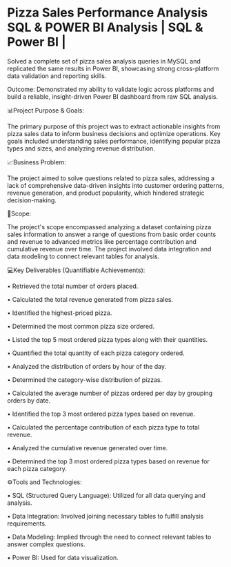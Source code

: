 # Pizza Sales Performance Analysis SQL & POWER BI Analysis | SQL & Power BI | 


   Solved a complete set of pizza sales analysis queries in MySQL and replicated the same results in Power BI, showcasing strong cross-platform data validation and reporting skills.

   Outcome: Demonstrated my ability to validate logic across platforms and build a reliable, insight-driven Power BI dashboard from raw SQL analysis.

📊Project Purpose & Goals: 

The primary purpose of this project was to extract actionable insights from pizza sales data to inform business decisions and optimize operations. Key goals included understanding sales performance, identifying popular pizza types and sizes, and analyzing revenue distribution.

📈Business Problem: 

The project aimed to solve questions related to pizza sales, addressing a lack of comprehensive data-driven insights into customer ordering patterns, revenue generation, and product popularity, which hindered strategic decision-making.

📅Scope:

The project's scope encompassed analyzing a dataset containing pizza sales information to answer a range of questions from basic order counts and revenue to advanced metrics like percentage contribution and cumulative revenue over time. The project involved data integration and data modeling to connect relevant tables for analysis.

💻Key Deliverables (Quantifiable Achievements):

•	Retrieved the total number of orders placed.

•	Calculated the total revenue generated from pizza sales.

•	Identified the highest-priced pizza.

•	Determined the most common pizza size ordered.

•	Listed the top 5 most ordered pizza types along with their quantities.

•	Quantified the total quantity of each pizza category ordered.

•	Analyzed the distribution of orders by hour of the day.

•	Determined the category-wise distribution of pizzas.

•	Calculated the average number of pizzas ordered per day by grouping orders by date.

•	Identified the top 3 most ordered pizza types based on revenue.

•	Calculated the percentage contribution of each pizza type to total revenue.

•	Analyzed the cumulative revenue generated over time.

•	Determined the top 3 most ordered pizza types based on revenue for each pizza category.

⚙️Tools and Technologies:

•	SQL (Structured Query Language): Utilized for all data querying and analysis.

•	Data Integration: Involved joining necessary tables to fulfill analysis requirements.

•	Data Modeling: Implied through the need to connect relevant tables to answer complex questions.

•	Power BI: Used for data visualization.
